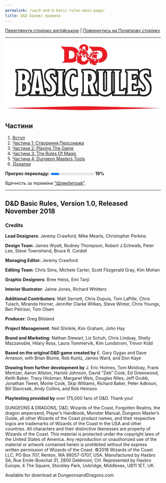 ```yaml
---
permalink: /ua/d-and-d-basic-rules-main-page/
title: D&D Базові правила
---
```


[Переглянути сторінку англійською](../en/IndexPage.md) | [Повернутись на Початкову сторінку](../../../index.md)

***

![cover]

## Частини

1. [Вступ](Introduction.md)
2. [Частина 1: Створення Персонажа](Part1CreatingACharacter.md)
3. [Частина 2: Playing The Game](Part2PlayingTheGame.md)
4. [Частина 3: The Rules Of Magic](Part3TheRulesOfMagic.md)
5. [Частина 4: Dungeon Masters Tools](Part4DungeonMastersTools.md)
6. [Додатки](Appendices.md)

<span>**Прогрес перекладу:** <progress value="34" max="180"></progress> **19%** </span>

Вдячність за термміни ["Шлякбитраф"](http://sbt.localization.com.ua/sbtdnd/).

***

## D&D Basic Rules, Version 1.0, Released November 2018

### Credits

**Lead Designers**: Jeremy Crawford, Mike Mearls, Christopher Perkins

**Design Team**: James Wyatt, Rodney Thompson, Robert J.Schwalb, Peter Lee, Steve Townshend, Bruce R. Cordell

**Managing Editor**: Jeremy Crawford

**Editing Team**: Chris Sims, Michele Carter, Scott Fitzgerald Gray, Kim Mohan

**Graphic Designers**: Bree Heiss, Emi Tanji

**Interior Illustrator**: Jaime Jones, Richard Whitters

**Additional Contributors**: Matt Sernett, Chris Dupuis, Tom LaPille, Chris Tulach, Miranda Horner, Jennifer Clarke Wilkes, Steve Winter, Chris Youngs, Ben Petrisor, Tom Olsen

**Producer**: Greg Bilsland

**Project Management**: Neil Shinkle, Kim Graham, John Hay

**Brand and Marketing**: Nathan Stewart, Liz Schuh, Chris Lindsay, Shelly Mazzanoble, Hilary Ross, Laura Tommervik, Kim Lundstrom, Trevor Kidd

**Based on the original D&D game created by** E. Gary Gygax and Dave Arneson, with Brian Blume, Rob Kuntz, James Ward, and Don Kaye

**Drawing from further development by** J. Eric Holmes, Tom Moldvay, Frank Mentzer, Aaron Allston, Harold Johnson, David “Zeb” Cook, Ed Greenwood, Keith Baker, Tracy Hickman, Margaret Weis, Douglas Niles, Jeff Grubb, Jonathan Tweet, Monte Cook, Skip Williams, Richard Baker, Peter Adkison, Bill Slavicsek, Andy Collins, and Rob Heinsoo

**Playtesting provided by** over 175,000 fans of D&D. Thank you!

DUNGEONS & DRAGONS, D&D, Wizards of the Coast, Forgotten Realms, the dragon ampersand, Player’s Handbook, Monster Manual, Dungeon Master’s Guide, all other Wizards of the Coast product names, and their respective logos are trademarks of Wizards of the Coast in the USA and other countries. All characters and their distinctive likenesses are property of Wizards of the Coast. This material is protected under the copyright laws of the United States of America. Any reproduction or unauthorized use of the material or artwork contained herein is prohibited without the express written permission of Wizards of the Coast. ©2018 Wizards of the Coast LLC, PO Box 707, Renton, WA 98057-0707, USA. Manufactured by Hasbro SA, Rue Emile-Boéchat 31, 2800 Delémont, CH. Represented by Hasbro Europe, 4 The Square, Stockley Park, Uxbridge, Middlesex, UB11 1ET, UK.

Available for download at DungeonsandDragons.com

<!--Web links ref-->

<!--Image links ref-->

[cover]: ../../resources/img/cover.jpg

